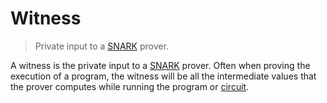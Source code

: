 # Witness
> Private input to a [SNARK](./snark.md) prover.

A witness is the private input to a [SNARK](./snark.md) prover. Often when proving the execution of a program, the witness will be all the intermediate values that the prover computes while running the program or [circuit](./circuit.md).